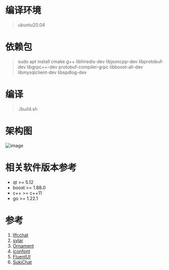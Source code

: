 # 编译环境
> ubuntu20.04
# 依赖包
> sudo apt install cmake g++ libhiredis-dev libjsoncpp-dev libprotobuf-dev libgrpc++-dev protobuf-compiler-grpc libboost-all-dev libmysqlclient-dev libspdlog-dev
# 编译
> ./build.sh
# 架构图
![image](./Docs/AnyoneChat.drawio.svg)
# 相关软件版本参考
- qt >= 5.12
- boost >= 1.88.0
- c++ >= c++11
- go >= 1.22.1
# 参考
1. [llfcchat](https://github.com/secondtonone1/llfcchat)
2. [sylar](https://github.com/sylar-yin/sylar)
3. [Ornament](https://github.com/Corneliao/Ornament)
4. [iconfont](https://www.iconfont.cn/)
5. [FluentUI](https://github.com/zhuzichu520/FluentUI)
6. [SukiChat](https://github.com/qiuqiuqiu131/SukiChat.Server)